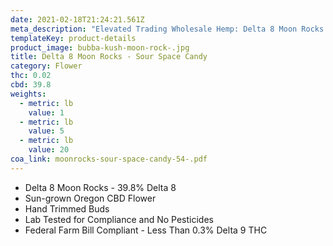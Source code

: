 ```yaml
---
date: 2021-02-18T21:24:21.561Z
meta_description: "Elevated Trading Wholesale Hemp: Delta 8 Moon Rocks - Sour Space Candy"
templateKey: product-details
product_image: bubba-kush-moon-rock-.jpg
title: Delta 8 Moon Rocks - Sour Space Candy
category: Flower
thc: 0.02
cbd: 39.8
weights:
  - metric: lb
    value: 1
  - metric: lb
    value: 5
  - metric: lb
    value: 20
coa_link: moonrocks-sour-space-candy-54-.pdf
---
```



* Delta 8 Moon Rocks - 39.8% Delta 8
* Sun-grown Oregon CBD Flower
* Hand Trimmed Buds
* Lab Tested for Compliance and No Pesticides
* Federal Farm Bill Compliant - Less Than 0.3% Delta 9 THC